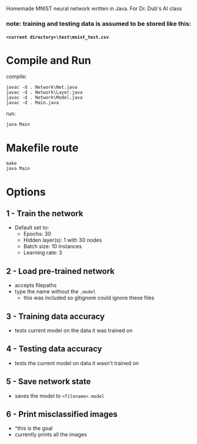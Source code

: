 Homemade MNIST neural network written in Java. For Dr. Dub's AI class


### note: training and testing data is assumed to be stored like this:
#### `<current directory>\test\mnist_test.csv`

# Compile and Run
compile: 
```
javac -d . Network\Net.java
javac -d . Network\Layer.java
javac -d . Network\Model.java
javac -d . Main.java
```
run:

```
java Main
```

# Makefile route
```
make
java Main
```

# Options
## 1 - Train the network
* Default set to:
    * Epochs: 30
    * Hidden layer(s): 1 with 30 nodes
    * Batch size: 10 instances
    * Learning rate: 3

## 2 - Load pre-trained network
* accepts filepaths
* type the name without the `.model`
    * this was included so gitignore could ignore these files

## 3 - Training data accuracy
* tests current model on the data it was trained on

## 4 - Testing data accuracy
* tests the current model on data it wasn't trained on

## 5 - Save network state
* saves the model to `<filename>.model`

## 6 - Print misclassified images
* ^this is the goal
* currently prints all the images
